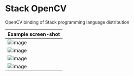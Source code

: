 # Stack OpenCV
OpenCV binding of Stack programming language distribution

|Example screen-shot|
|:-|
|![image](https://github.com/user-attachments/assets/a7f0a342-421a-4771-a5db-41ddc0fdf95d)|
|![image](https://github.com/user-attachments/assets/2344fa3f-0d3d-49db-b5b7-09dec9054a34)|
|![image](https://github.com/user-attachments/assets/9bf83600-2031-47ae-93bc-a397b49c9ff6)|
|![image](https://github.com/user-attachments/assets/b44e50d3-23ed-4158-b7b8-b6bdb16750af)|
